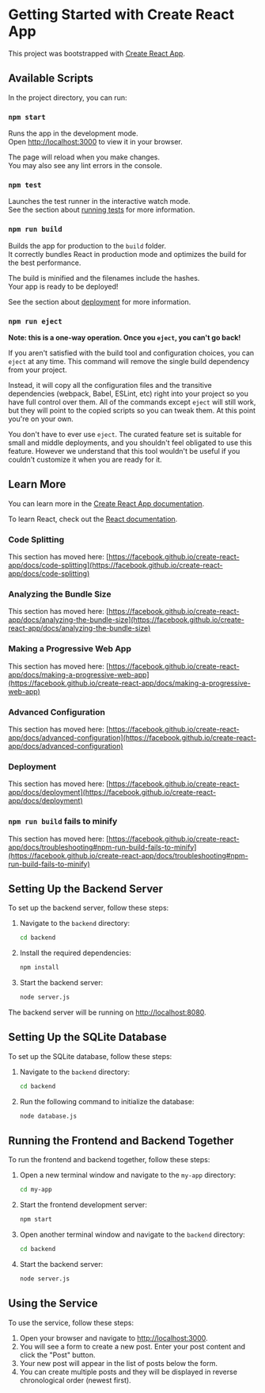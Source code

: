 # Getting Started with Create React App

This project was bootstrapped with [Create React App](https://github.com/facebook/create-react-app).

## Available Scripts

In the project directory, you can run:

### `npm start`

Runs the app in the development mode.\
Open [http://localhost:3000](http://localhost:3000) to view it in your browser.

The page will reload when you make changes.\
You may also see any lint errors in the console.

### `npm test`

Launches the test runner in the interactive watch mode.\
See the section about [running tests](https://facebook.github.io/create-react-app/docs/running-tests) for more information.

### `npm run build`

Builds the app for production to the `build` folder.\
It correctly bundles React in production mode and optimizes the build for the best performance.

The build is minified and the filenames include the hashes.\
Your app is ready to be deployed!

See the section about [deployment](https://facebook.github.io/create-react-app/docs/deployment) for more information.

### `npm run eject`

**Note: this is a one-way operation. Once you `eject`, you can't go back!**

If you aren't satisfied with the build tool and configuration choices, you can `eject` at any time. This command will remove the single build dependency from your project.

Instead, it will copy all the configuration files and the transitive dependencies (webpack, Babel, ESLint, etc) right into your project so you have full control over them. All of the commands except `eject` will still work, but they will point to the copied scripts so you can tweak them. At this point you're on your own.

You don't have to ever use `eject`. The curated feature set is suitable for small and middle deployments, and you shouldn't feel obligated to use this feature. However we understand that this tool wouldn't be useful if you couldn't customize it when you are ready for it.

## Learn More

You can learn more in the [Create React App documentation](https://facebook.github.io/create-react-app/docs/getting-started).

To learn React, check out the [React documentation](https://reactjs.org/).

### Code Splitting

This section has moved here: [https://facebook.github.io/create-react-app/docs/code-splitting](https://facebook.github.io/create-react-app/docs/code-splitting)

### Analyzing the Bundle Size

This section has moved here: [https://facebook.github.io/create-react-app/docs/analyzing-the-bundle-size](https://facebook.github.io/create-react-app/docs/analyzing-the-bundle-size)

### Making a Progressive Web App

This section has moved here: [https://facebook.github.io/create-react-app/docs/making-a-progressive-web-app](https://facebook.github.io/create-react-app/docs/making-a-progressive-web-app)

### Advanced Configuration

This section has moved here: [https://facebook.github.io/create-react-app/docs/advanced-configuration](https://facebook.github.io/create-react-app/docs/advanced-configuration)

### Deployment

This section has moved here: [https://facebook.github.io/create-react-app/docs/deployment](https://facebook.github.io/create-react-app/docs/deployment)

### `npm run build` fails to minify

This section has moved here: [https://facebook.github.io/create-react-app/docs/troubleshooting#npm-run-build-fails-to-minify](https://facebook.github.io/create-react-app/docs/troubleshooting#npm-run-build-fails-to-minify)

## Setting Up the Backend Server

To set up the backend server, follow these steps:

1. Navigate to the `backend` directory:
   ```sh
   cd backend
   ```

2. Install the required dependencies:
   ```sh
   npm install
   ```

3. Start the backend server:
   ```sh
   node server.js
   ```


The backend server will be running on [http://localhost:8080](http://localhost:8080).

## Setting Up the SQLite Database

To set up the SQLite database, follow these steps:

1. Navigate to the `backend` directory:
   ```sh
   cd backend
   ```

2. Run the following command to initialize the database:
   ```sh
   node database.js
   ```

## Running the Frontend and Backend Together

To run the frontend and backend together, follow these steps:

1. Open a new terminal window and navigate to the `my-app` directory:
   ```sh
   cd my-app
   ```

2. Start the frontend development server:
   ```sh
   npm start
   ```

3. Open another terminal window and navigate to the `backend` directory:
   ```sh
   cd backend
   ```

4. Start the backend server:
   ```sh
   node server.js
   ```

## Using the Service

To use the service, follow these steps:

1. Open your browser and navigate to [http://localhost:3000](http://localhost:3000).
2. You will see a form to create a new post. Enter your post content and click the "Post" button.
3. Your new post will appear in the list of posts below the form.
4. You can create multiple posts and they will be displayed in reverse chronological order (newest first).

